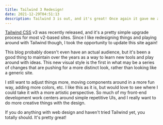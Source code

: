 ```yaml
---
title: Tailwind 3 Redesign!
date: 2021-12-29T04:51:13
description: Tailwind 3 is out, and it's great! Once again it gave me a great opportunity to do a redesign of the site. I like it!
---
```


[Tailwind CSS](https://tailwindcss.com) v3 was recently released, and it's a pretty simple upgrade process for most v2-based sites. Since I like redesigning things and playing around with Tailwind though, I took the opportunity to update this site again!

This blog probably doesn't even have an actual audience, but it's been a good thing to maintain over the years as a way to learn new tools and play around with ideas. This new visual style is the first in what may be a series of changes that are pushing for a more distinct look, rather than looking like a generic site.

I still want to adjust things more, moving components around in a more fun way, adding more colors, etc. I like this as it is, but would love to see where I could take it with a more artistic perspective. So much of my front-end development work centers around simple repetitive UIs, and I really want to do more creative things with the design.

If you do anything with web design and haven't tried Tailwind yet, you totally should. It's pretty great!
